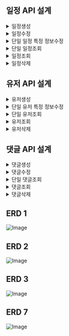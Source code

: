 ## 일정 API 설계

<details>
<summary>일정생성</summary>

<!-- summary 아래 한칸 공백 두어야함 -->

## 00.개요<br>
URL : /schedule<br>
HTTP METHOD : POST<br>
설명 : 일정을 생성하는 API 입니다.<br>


## 01.요청(Request)
### 1.설명

|key|value|
|---|-----|
|Content-type|application/json

### 2. 예시
Content-type : application/json

## b. Param(파라미터 값이 필요한 경우)

### 1.설명

## c.body

| 키        | 데이터타입 | 설명    |
|----------|-------|-------|
| username | String | 사용자이름 |
| title    | String | 할일 제목 |
| content  | String | 할일 내용 | 

### 2. 요청예시
```json
{
   "username" : "이형준",
   "title" : "오늘도 짜증난다.",
   "content" : "사랑합니다."
   

}
```

### 3. 응답(Response)
| 키           | 데이터타입  | 설명 |
|-------------|--------|----|
| data        | Object | 핵심데이터 |
| status      | int    | 상태코드 |
| id          | long   | 생성된 할일 식별자 |
| username    | String | 사용자이름 |
| title       | String | 할일 제목 |
| content     | String | 할일 내용 |
| creationData |datatime| 생성날짜 |
| creationtime |datatime| 생성시간 |

### 응답 예시
```json
{
   "status" : 200,
   "data" : {
     "id": 1,
     "username": "이형준",
     "title": "오늘도 짜증난다.",
     "content": "사랑합니다.",
     "creationData": "2025-05-21",
     "creationtime": "19:15:54"
   }   

}
```
### b. 생성 실패 응답

| 키       | 데이터타입  | 설명  |
|---------|--------|-----|
| status  | int    | 상태코드 |
| message | String | 에러관련 메시지 |

### 실패 응답 예시
```json
{
   "status" : "404",
   "message" : "일정이 없습니다."
}
```
</details>
<details>
<summary>일정수정</summary>

<!-- summary 아래 한칸 공백 두어야함 -->

## 00.개요<br>
URL : /schedule/{userid}<br>
HTTP METHOD : PUT<br>
설명 : 일정 정보를 수정하는 API입니다.<br>


## 01.요청(Request)
### 1.설명

|key|value|
|---|-----|
|Content-type|application/json

### 2. 예시
Content-type : application/json

## b. Param(파라미터 값이 필요한 경우)

### 1.설명
| 키       | 데이터타입  | 설명 |
|---------|--------|----|
| userid  | int    | 유저 식별자 |

```json
localhost:8080/schedule/{userid}
```

## c.body

### 1.설명
| 키        | 데이터타입 | 설명    |
|----------|-------|-------|
| username | String | 사용자이름 |
| title    | String | 할일 제목 |
| content  | String | 할일 내용 | 

### 2. 요청예시
```json
{
   "username" : "이형준2",
   "title" : "오늘도 짜증난다2",
   "content" : "사랑합니다2"
   

}
```

### 3. 응답(Response)
| 키           | 데이터타입  | 설명 |
|-------------|--------|----|
| data        | Object | 핵심데이터 |
| status      | int    | 상태코드 |
| id          | long   | 생성된 할일 식별자 |
| username    | String | 사용자이름 |
| title       | String | 할일 제목 |
| content     | String | 할일 내용 |
| creationData |datatime| 생성날짜 |
| creationtime |datatime| 생성시간 |

### 응답 예시
```json
{
   "status" : 200,
   "data" : {
     "id": 1,
     "username": "이형준2",
     "title": "오늘도 짜증난다2",
     "content": "사랑합니다2",
     "creationData": "2025-05-21",
     "creationtime": "19:15:54"
   }   

}
```
### b. 생성 실패 응답

| 키       | 데이터타입  | 설명  |
|---------|--------|-----|
| status  | int    | 상태코드 |
| message | String | 에러관련 메시지 |

### 실패 응답 예시
```json
{
   "status" : "404",
   "message" : "일정이 없습니다."
}
```
</details>
<details>
<summary>단일 일정 특정 정보수정</summary>

<!-- summary 아래 한칸 공백 두어야함 -->

## 00.개요<br>
URL : /schedule/{userid}<br>
HTTP METHOD : PATCH<br>
설명 : 단일 일정 특정 정보를 수정하는 API입니다.<br>


## 01.요청(Request)
### 1.설명

|key|value|
|---|-----|
|Content-type|application/json

### 2. 예시
Content-type : application/json

## b. Param(파라미터 값이 필요한 경우)

### 1.설명
| 키       | 데이터타입  | 설명 |
|---------|--------|----|
| userid  | int    | 유저 식별자 |

```json
localhost:8080/schedule/{userid}
```

## c.body

### 1.설명
| 키        | 데이터타입 | 설명    |
|----------|-------|-------|
| username | String | 사용자이름 |
| title    | String | 할일 제목 |
| content  | String | 할일 내용 | 

### 2. 요청예시
```json
{
   "username" : "이형준2",
   "title" : "오늘도 짜증난다2"
}
```

### 3. 응답(Response)
| 키           | 데이터타입  | 설명 |
|-------------|--------|----|
| data        | Object | 핵심데이터 |
| status      | int    | 상태코드 |
| id          | long   | 생성된 할일 식별자 |
| username    | String | 사용자이름 |
| title       | String | 할일 제목 |
| content     | String | 할일 내용 |
| creationData |datatime| 생성날짜 |
| creationtime |datatime| 생성시간 |

### 응답 예시
```json
{
   "status" : 200,
   "data" : {
     "id": 1,
     "username": "이형준2",
     "title": "오늘도 짜증난다2",
     "content": "사랑합니다.",
     "creationData": "2025-05-21",
     "creationtime": "19:15:54"
   }   

}
```
### b. 생성 실패 응답

| 키       | 데이터타입  | 설명  |
|---------|--------|-----|
| status  | int    | 상태코드 |
| message | String | 에러관련 메시지 |

### 실패 응답 예시
```json
{
   "status" : "404",
   "message" : "일정이 없습니다."
}
```
</details>
<details>
<summary>단일 일정조회</summary>

<!-- summary 아래 한칸 공백 두어야함 -->

## 00.개요<br>
URL : /schedule/{userid}<br>
HTTP METHOD : GET<br>
설명 : 단일 일정 정보를 조회하는 API입니다.<br>


## 01.요청(Request)
### 1.설명

|key|value|
|---|-----|
|Content-type|application/json

### 2. 예시
Content-type : application/json

## b. Param(파라미터 값이 필요한 경우)

### 1.설명
| 키       | 데이터타입  | 설명 |
|---------|--------|----|
| userid  | int    | 유저 식별자 |

```json
localhost:8080/schedule/{userid}
```

## c.body

### 1.설명
| 키 | 데이터타입 | 설명 |
|---|-------|----|
| - | -     | -  |
| - | -     | -  |
| - | -     | -  | 

### 2. 요청예시
```json
{
  
}
```

### 3. 응답(Response)
| 키           | 데이터타입  | 설명 |
|-------------|--------|----|
| data        | Object | 핵심데이터 |
| status      | int    | 상태코드 |
| id          | long   | 생성된 할일 식별자 |
| username    | String | 사용자이름 |
| title       | String | 할일 제목 |
| content     | String | 할일 내용 |
| creationData |datatime| 생성날짜 |
| creationtime |datatime| 생성시간 |

### 응답 예시
```json
{
   "status" : 200,
   "data" : {
     "id": 1,
     "username": "이형준2",
     "title": "오늘도 짜증난다2",
     "content": "사랑합니다2",
     "creationData": "2025-05-21",
     "creationtime": "19:15:54"
   }   

}
```
### b. 생성 실패 응답

| 키       | 데이터타입  | 설명  |
|---------|--------|-----|
| status  | int    | 상태코드 |
| message | String | 에러관련 메시지 |

### 실패 응답 예시
```json
{
   "status" : "404",
   "message" : "일정이 없습니다."
}
```
</details>
<details>
<summary>일정조회</summary>

<!-- summary 아래 한칸 공백 두어야함 -->

## 00.개요<br>
URL : /schedule<br>
HTTP METHOD : GET<br>
설명 : 일정 정보를 조회하는 API입니다.<br>


## 01.요청(Request)
### 1.설명

|key|value|
|---|-----|
|Content-type|application/json

### 2. 예시
Content-type : application/json

## b. Param(파라미터 값이 필요한 경우)

### 1.설명
| 키 | 데이터타입 | 설명 |
|---|-------|----|
| - | -     | -  |

```json

```

## c.body

### 1.설명
| 키 | 데이터타입 | 설명 |
|---|-------|----|
| - | -     | -  |
| - | -     | -  |
| - | -     | -  | 

### 2. 요청예시
```json
{
  
}
```

### 3. 응답(Response)
| 키           | 데이터타입  | 설명 |
|-------------|--------|----|
| data        | Object | 핵심데이터 |
| status      | int    | 상태코드 |
| id          | long   | 생성된 할일 식별자 |
| username    | String | 사용자이름 |
| title       | String | 할일 제목 |
| content     | String | 할일 내용 |
| creationData |datatime| 생성날짜 |
| creationtime |datatime| 생성시간 |

### 응답 예시
```json

   "status" : 200,
   "data" : {
     "id": 1,
     "username": "이형준2",
     "title": "오늘도 짜증난다2",
     "content": "사랑합니다2",
     "creationData": "2025-05-21",
     "creationtime": "19:15:54"
   },
   {
     "id": 2,
     "username": "이형준2",
     "title": "오늘도 짜증난다2",
     "content": "사랑합니다2",
     "creationData": "2025-05-21",
     "creationtime": "19:15:54"
   }
```
### b. 생성 실패 응답

| 키       | 데이터타입  | 설명  |
|---------|--------|-----|
| status  | int    | 상태코드 |
| message | String | 에러관련 메시지 |

### 실패 응답 예시
```json
{
   "status" : "404",
   "message" : "일정이 없습니다."
}
```
</details>
<details>
<summary>일정삭제</summary>

<!-- summary 아래 한칸 공백 두어야함 -->

## 00.개요<br>
URL : /schedule/{userid}<br>
HTTP METHOD : DELETE<br>
설명 : 단일 일정 정보를 삭제하는 API 입니다. <br>


## 01.요청(Request)
### 1.설명

|key|value|
|---|-----|
|Content-type|application/json

### 2. 예시
Content-type : application/json

## b. Param(파라미터 값이 필요한 경우)

### 1.설명
| 키       | 데이터타입  | 설명 |
|---------|--------|----|
| userid  | int    | 유저 식별자 |

```json
localhost:8080/schedule/{userid}
```

## c.body

### 1.설명
| 키 | 데이터타입 | 설명 |
|---|-------|----|
| - | -     | -  |
| - | -     | -  |
| - | -     | -  | 

### 2. 요청예시
```json
{
  
}
```

### 3. 응답(Response)
| 키 | 데이터타입 | 설명 |
|---|-------|----|
| - | -     | -  |


### 응답 예시
```json
{
  
}
```
### b. 생성 실패 응답

| 키       | 데이터타입  | 설명  |
|---------|--------|-----|
| status  | int    | 상태코드 |
| message | String | 에러관련 메시지 |

### 실패 응답 예시
```json
{
   "status" : "404",
   "message" : "일정이 없습니다."
}
```
</details>

## 유저 API 설계
<details>
<summary>유저생성</summary>

<!-- summary 아래 한칸 공백 두어야함 -->

## 00.개요<br>
URL : /user<br>
HTTP METHOD : POST<br>
설명 : 유저를 생성하는 API 입니다.<br>


## 01.요청(Request)
### 1.설명

|key|value|
|---|-----|
|Content-type|application/json

### 2. 예시
Content-type : application/json

## b. Param(파라미터 값이 필요한 경우)

### 1.설명

## c.body

| 키        | 데이터타입 | 설명    |
|----------|-------|-------|
| username | String | 사용자이름 |
| email    | String | 사용자 이메일 |
| password |String | 사용자 비밀번호 |

### 2. 요청예시
```json
{
   "username" : "이형준",
   "email" : "xkrhd3@naver.com",
   "password" : 1234
}
```

### 3. 응답(Response)
| 키         | 데이터타입  | 설명         |
|-----------|--------|------------|
| data      | Object | 핵심데이터      |
| status    | int    | 상태코드       |
| id        | long   | 생성된 유저 식별자 |
| username  | String | 사용자이름      |
| email     | String | 사용자 이메일   |

### 응답 예시
```json
{
   "status" : 200,
   "data" : {
     "id": 1,
     "username": "이형준",
     "email" : "xkrhd3@naver.com"
   }   

}
```
### b. 생성 실패 응답

| 키       | 데이터타입  | 설명  |
|---------|--------|-----|
| status  | int    | 상태코드 |
| message | String | 에러관련 메시지 |

### 실패 응답 예시
```json
{
   "status" : "404",
   "message" : "유저가 없습니다."
}
```
</details>
<details>
<summary>단일 유저 특정 정보수정</summary>

<!-- summary 아래 한칸 공백 두어야함 -->

## 00.개요<br>
URL : /user/{userid}<br>
HTTP METHOD : PATCH<br>
설명 : 단일 유저 특정 정보를 수정하는 API입니다.<br>


## 01.요청(Request)
### 1.설명

|key|value|
|---|-----|
|Content-type|application/json

### 2. 예시
Content-type : application/json

## b. Param(파라미터 값이 필요한 경우)

### 1.설명
| 키       | 데이터타입  | 설명 |
|---------|--------|----|
| userid  | int    | 유저 식별자 |

```json
localhost:8080/schedule/{userid}
```

## c.body

### 1.설명
| 키        | 데이터타입 | 설명         |
|----------|-------|------------|
| oldPassword| String | 사용자 기존비밀번호 |
| newPassword| String | 사용자 변경비밀번호 |

### 2. 요청예시
```json
{
  "oldPassword" : 1234,
  "newPassword" : 1111
}
```

### 3. 응답(Response)
| 키           | 데이터타입  | 설명 |
|-------------|--------|----|
| status      | int    | 상태코드 |

### 응답 예시
```json
{
   "status" : 200
}
```
### b. 생성 실패 응답

| 키       | 데이터타입  | 설명  |
|---------|--------|-----|
| status  | int    | 상태코드 |
| message | String | 에러관련 메시지 |

### 실패 응답 예시
```json
{
   "status" : "404",
   "message" : "유저가 없습니다."
}
```
</details>
<details>
<summary>단일 유저조회</summary>

<!-- summary 아래 한칸 공백 두어야함 -->

## 00.개요<br>
URL : /user/{userid}<br>
HTTP METHOD : GET<br>
설명 : 단일 유저 정보를 조회하는 API입니다.<br>


## 01.요청(Request)
### 1.설명

|key|value|
|---|-----|
|Content-type|application/json

### 2. 예시
Content-type : application/json

## b. Param(파라미터 값이 필요한 경우)

### 1.설명
| 키       | 데이터타입  | 설명 |
|---------|--------|----|
| userid  | int    | 유저 식별자 |

```json
localhost:8080/schedule/{userid}
```

## c.body

### 1.설명
| 키 | 데이터타입 | 설명 |
|---|-------|----|
| - | -     | -  |
| - | -     | -  |
| - | -     | -  | 

### 2. 요청예시
```json
{
  
}
```

### 3. 응답(Response)
| 키         | 데이터타입  | 설명         |
|-----------|--------|------------|
| data      | Object | 핵심데이터      |
| status    | int    | 상태코드       |
| id        | long   | 생성된 할일 식별자 |
| username  | String | 사용자이름      |
| email     | String | 사용자 이메일    |

### 응답 예시
```json
{
   "status" : 200,
   "data" : {
     "id": 1,
     "username" : "이형준3",
     "email" : "xkrhd8@naver.com"
   }   

}
```
### b. 생성 실패 응답

| 키       | 데이터타입  | 설명  |
|---------|--------|-----|
| status  | int    | 상태코드 |
| message | String | 에러관련 메시지 |

### 실패 응답 예시
```json
{
   "status" : "404",
   "message" : "유저가 없습니다."
}
```
</details>
<details>
<summary>유저조회</summary>

<!-- summary 아래 한칸 공백 두어야함 -->

## 00.개요<br>
URL : /user<br>
HTTP METHOD : GET<br>
설명 : 유저 정보를 조회하는 API입니다.<br>


## 01.요청(Request)
### 1.설명

|key|value|
|---|-----|
|Content-type|application/json

### 2. 예시
Content-type : application/json

## b. Param(파라미터 값이 필요한 경우)

### 1.설명
| 키 | 데이터타입 | 설명 |
|---|-------|----|
| - | -     | -  |

```json

```

## c.body

### 1.설명
| 키 | 데이터타입 | 설명 |
|---|-------|----|
| - | -     | -  |
| - | -     | -  |
| - | -     | -  | 

### 2. 요청예시
```json
{
  
}
```

### 3. 응답(Response)
| 키         | 데이터타입  | 설명 |
|-----------|--------|----|
| data      | Object | 핵심데이터 |
| status    | int    | 상태코드 |
| id        | long   | 생성된 할일 식별자 |
| username  | String | 사용자이름 |
| email     | String | 사용자 이메일 |

### 응답 예시
```json

   "status" : 200,
   "data" : {
   "id": 1,
   "username" : "이형준3",
   "email" : "xkrhd8@naver.com",
   },
   {
   "id": 2,
   "username" : "이형준4",
   "email" : "xkrhd7@naver.com",
   }
```
### b. 생성 실패 응답

| 키       | 데이터타입  | 설명  |
|---------|--------|-----|
| status  | int    | 상태코드 |
| message | String | 에러관련 메시지 |

### 실패 응답 예시
```json
{
   "status" : "404",
   "message" : "유저가 없습니다."
}
```
</details>
<details>
<summary>유저삭제</summary>

<!-- summary 아래 한칸 공백 두어야함 -->

## 00.개요<br>
URL : /user/{userid}<br>
HTTP METHOD : DELETE<br>
설명 : 단일 유저 정보를 삭제하는 API 입니다. <br>


## 01.요청(Request)
### 1.설명

|key|value|
|---|-----|
|Content-type|application/json

### 2. 예시
Content-type : application/json

## b. Param(파라미터 값이 필요한 경우)

### 1.설명
| 키       | 데이터타입  | 설명 |
|---------|--------|----|
| userid  | int    | 유저 식별자 |

```json
localhost:8080/schedule/{userid}
```

## c.body

### 1.설명
| 키 | 데이터타입 | 설명 |
|---|-------|----|
| - | -     | -  |
| - | -     | -  |
| - | -     | -  | 

### 2. 요청예시
```json
{
  
}
```

### 3. 응답(Response)
| 키 | 데이터타입 | 설명 |
|---|-------|----|
| - | -     | -  |


### 응답 예시
```json
{
  
}
```
### b. 생성 실패 응답

| 키       | 데이터타입  | 설명  |
|---------|--------|-----|
| status  | int    | 상태코드 |
| message | String | 에러관련 메시지 |

### 실패 응답 예시
```json
{
   "status" : "404",
   "message" : "유저가 없습니다."
}
```
</details>

## 댓글 API 설계

<details>
<summary>댓글생성</summary>

<!-- summary 아래 한칸 공백 두어야함 -->

## 00.개요<br>
URL : /commentid<br>
HTTP METHOD : POST<br>
설명 : 댓글를 생성하는 API 입니다.<br>


## 01.요청(Request)
### 1.설명

|key|value|
|---|-----|
|Content-type|application/json

### 2. 예시
Content-type : application/json

## b. Param(파라미터 값이 필요한 경우)

### 1.설명

## c.body

| 키               | 데이터타입 | 설명 |
|-----------------|-------|----|
| commentContents | String | 댓글 |

### 2. 요청예시
```json
{
   "commentContents" : "스프링 어렵다...인생"
}
```

### 3. 응답(Response)
| 키            | 데이터타입  | 설명         |
|--------------|--------|------------|
| data         | Object | 핵심데이터      |
| status       | int    | 상태코드       |
| commentid           | bigint | 일정고유 식별자   | 
| userid       | bigint   | 생성된 유저 식별자 |
| scheduleid           | bigint   | 생성된 일정 식별자 |
| commentContents |String| 생성 댓글      |

### 응답 예시
```json
{
   "status" : 200,
   "data" : {
     "id" : 1,
     "userid": 1,
     "scheduleid" : 1,
     "commentContents" : "스프링 어렵다...인생"
   }   

}
```
### b. 생성 실패 응답

| 키       | 데이터타입  | 설명  |
|---------|--------|-----|
| status  | int    | 상태코드 |
| message | String | 에러관련 메시지 |

### 실패 응답 예시
```json
{
   "status" : "404",
   "message" : "댓글이 없습니다."
}
```
</details>
<details>
<summary>댓글수정</summary>

<!-- summary 아래 한칸 공백 두어야함 -->

## 00.개요<br>
URL : /commentid/{commentidid}<br>
HTTP METHOD : PUT<br>
설명 : 댓글 정보를 수정하는 API입니다.<br>


## 01.요청(Request)
### 1.설명

|key|value|
|---|-----|
|Content-type|application/json

### 2. 예시
Content-type : application/json

## b. Param(파라미터 값이 필요한 경우)

### 1.설명
| 키       | 데이터타입  | 설명     |
|---------|--------|--------|
| userid  | int    | 댓글 식별자 |

```json
localhost:8080/schedule/{userid}
```

## c.body

### 1.설명
| 키        | 데이터타입 | 설명 |
|----------|-------|----|
| commentContents | String | 댓글 |

### 2. 요청예시
```json
{
  "commentContents" : "스프링 어렵다...인생2"
}
```

### 3. 응답(Response)
| 키            | 데이터타입  | 설명         |
|--------------|--------|------------|
| data         | Object | 핵심데이터      |
| status       | int    | 상태코드       |
| commentid           | bigint | 일정고유 식별자   | 
| userid       | bigint   | 생성된 유저 식별자 |
| scheduleid           | bigint   | 생성된 일정 식별자 |
| commentContents |String| 생성 댓글      |

### 응답 예시
```json
{
  "status" : 200,
  "data" : {
    "id" : 1,
    "userid": 1,
    "scheduleid" : 1,
    "commentContents" : "스프링 어렵다...인생"
   }   

}
```
### b. 생성 실패 응답

| 키       | 데이터타입  | 설명  |
|---------|--------|-----|
| status  | int    | 상태코드 |
| message | String | 에러관련 메시지 |

### 실패 응답 예시
```json
{
   "status" : "404",
   "message" : "댓글이 없습니다."
}
```
</details>
<details>
<summary>단일 댓글조회</summary>

<!-- summary 아래 한칸 공백 두어야함 -->

## 00.개요<br>
URL : /commentid/{commentidid}<br>
HTTP METHOD : GET<br>
설명 : 단일 댓글 정보를 조회하는 API입니다.<br>


## 01.요청(Request)
### 1.설명

|key|value|
|---|-----|
|Content-type|application/json

### 2. 예시
Content-type : application/json

## b. Param(파라미터 값이 필요한 경우)

### 1.설명
| 키       | 데이터타입  | 설명 |
|---------|--------|----|
| userid  | int    | 유저 식별자 |

```json
localhost:8080/commentid/{commentidid}
```

## c.body

### 1.설명
| 키 | 데이터타입 | 설명 |
|---|-------|----|
| - | -     | -  |
| - | -     | -  |
| - | -     | -  | 

### 2. 요청예시
```json
{
  
}
```

### 3. 응답(Response)
| 키            | 데이터타입  | 설명         |
|--------------|--------|------------|
| data         | Object | 핵심데이터      |
| status       | int    | 상태코드       |
| commentid           | bigint | 일정고유 식별자   | 
| userid       | bigint   | 생성된 유저 식별자 |
| scheduleid           | bigint   | 생성된 일정 식별자 |
| commentContents |String| 생성 댓글      |

### 응답 예시
```json
{
  "status" : 200,
  "data" : {
    "id" : 1,
    "userid": 1,
    "scheduleid" : 1,
    "commentContents" : "스프링 어렵다...인생"
   }   

}
```
### b. 생성 실패 응답

| 키       | 데이터타입  | 설명  |
|---------|--------|-----|
| status  | int    | 상태코드 |
| message | String | 에러관련 메시지 |

### 실패 응답 예시
```json
{
   "status" : "404",
   "message" : "댓글이 없습니다."
}
```
</details>
<details>
<summary>댓글조회</summary>

<!-- summary 아래 한칸 공백 두어야함 -->

## 00.개요<br>
URL : /comment<br>
HTTP METHOD : GET<br>
설명 : 댓글 정보를 조회하는 API입니다.<br>


## 01.요청(Request)
### 1.설명

|key|value|
|---|-----|
|Content-type|application/json

### 2. 예시
Content-type : application/json

## b. Param(파라미터 값이 필요한 경우)

### 1.설명
| 키 | 데이터타입 | 설명 |
|---|-------|----|
| - | -     | -  |

```json

```

## c.body

### 1.설명
| 키 | 데이터타입 | 설명 |
|---|-------|----|
| - | -     | -  |
| - | -     | -  |
| - | -     | -  | 

### 2. 요청예시
```json
{
  
}
```

### 3. 응답(Response)
| 키            | 데이터타입  | 설명         |
|--------------|--------|------------|
| data         | Object | 핵심데이터      |
| status       | int    | 상태코드       |
| id           | bigint | 일정고유 식별자   | 
| userid       | bigint   | 생성된 유저 식별자 |
| scheduleid           | bigint   | 생성된 일정 식별자 |
| commentContents |String| 생성 댓글      |

### 응답 예시
```json

   "status" : 200,
   "data" : {
   "id" : 1,
   "userid": 1,
   "scheduleid" : 1,
   "commentContents" : "스프링 어렵다...인생"
   },
   {
   "id" : 2,
   "userid": 2,
   "scheduleid" : 2,
   "commentContents" : "스프링 어렵다...인생"
   }
```
### b. 생성 실패 응답

| 키       | 데이터타입  | 설명  |
|---------|--------|-----|
| status  | int    | 상태코드 |
| message | String | 에러관련 메시지 |

### 실패 응답 예시
```json
{
   "status" : "404",
   "message" : "댓글이 없습니다."
}
```
</details>
<details>
<summary>댓글삭제</summary>

<!-- summary 아래 한칸 공백 두어야함 -->

## 00.개요<br>
URL : /comment/{commentid}<br>
HTTP METHOD : DELETE<br>
설명 : 단일 댓글 정보를 삭제하는 API 입니다. <br>


## 01.요청(Request)
### 1.설명

|key|value|
|---|-----|
|Content-type|application/json

### 2. 예시
Content-type : application/json

## b. Param(파라미터 값이 필요한 경우)

### 1.설명
| 키       | 데이터타입  | 설명 |
|---------|--------|----|
| userid  | int    | 유저 식별자 |

```json
localhost:8080/schedule/{userid}
```

## c.body

### 1.설명
| 키 | 데이터타입 | 설명 |
|---|-------|----|
| - | -     | -  |
| - | -     | -  |
| - | -     | -  | 

### 2. 요청예시
```json
{
  
}
```

### 3. 응답(Response)
| 키 | 데이터타입 | 설명 |
|---|-------|----|
| - | -     | -  |


### 응답 예시
```json
{
  
}
```
### b. 생성 실패 응답

| 키       | 데이터타입  | 설명  |
|---------|--------|-----|
| status  | int    | 상태코드 |
| message | String | 에러관련 메시지 |

### 실패 응답 예시
```json
{
   "status" : "404",
   "message" : "댓글이 없습니다."
}
```
</details>

## ERD 1
![Image]([https://erd-cloud.s3.amazonaws.com/upload/EmaLDtDg9vgnFssgn/aHdXQzN5QVlTdEpRcml5eXBfWm1kOW1mN294aFM2aW9hcXoucG5n](https://postfiles.pstatic.net/MjAyNTA1MTVfNzAg/MDAxNzQ3MjY3Njk4NzI3.nVOOjtzTKdb43axK2fOZAkT1nDMzzmzWhU-kUkIN7kEg.PO6Rj9xAaJlItFnwVWs3RtolQGZdaWEeiOWGln3i2cQg.PNG/123.PNG?type=w966))

## ERD 2
![Image](https://erd-cloud.s3.amazonaws.com/upload/EmaLDtDg9vgnFssgn/SFBlNjlyZTN6bkY2b3FRRHVfWm1kOW1mN294aFM2aW9hcXoucG5n)

## ERD 3
![Image](https://erd-cloud.s3.amazonaws.com/upload/EmaLDtDg9vgnFssgn/c0s1Z3VQeGpQR2t6YlRZS2JfWm1kOW1mN294aFM2aW9hcXoucG5n)

## ERD 7
![Image](https://erd-cloud.s3.amazonaws.com/upload/EmaLDtDg9vgnFssgn/enpjY21ua0dTdVdNQThEcGdfWm1kOW1mN294aFM2aW9hcXoucG5n)

